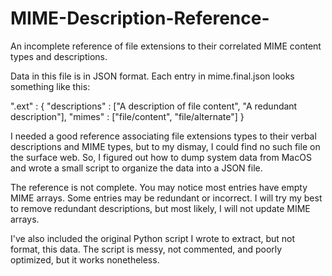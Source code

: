 # MIME-Description-Reference-
An incomplete reference of file extensions to their correlated MIME content types and descriptions.

Data in this file is in JSON format. Each entry in mime.final.json looks something like this:

".ext" : { "descriptions" : ["A description of file content", "A redundant description"], "mimes" : ["file/content", "file/alternate"] }

I needed a good reference associating file extensions types to their verbal descriptions and MIME types, but to my dismay, I could find no such file on the surface web. So, I figured out how to dump system data from MacOS and wrote a small script to organize the data into a JSON file.

The reference is not complete. You may notice most entries have empty MIME arrays. Some entries may be redundant or incorrect. I will try my best to remove redundant descriptions, but most likely, I will not update MIME arrays.

I've also included the original Python script I wrote to extract, but not format, this data. The script is messy, not commented, and poorly optimized, but it works nonetheless. 
